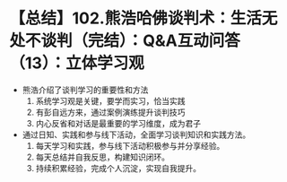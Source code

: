 # 【总结】102.熊浩哈佛谈判术：生活无处不谈判（完结）：Q&A互动问答（13）：立体学习观

-   熊浩介绍了谈判学习的重要性和方法
    1.  系统学习观是关键，要学而实习，恰当实践
    2.  有彭自远方来，通过案例演练提升谈判技巧
    3.  内心反省和对话是最重要的学习维度，成为君子
-   通过日知、实践和参与线下活动，全面学习谈判知识和实践方法。
    1.  每天学习和实践，参与线下活动积极参与并分享经验。
    2.  每天总结并自我反思，构建知识闭环。
    3.  持续积累经验，完成个人沉淀，实现自我提升。